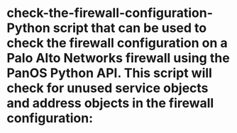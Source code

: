 # check-the-firewall-configuration- Python script that can be used to check the firewall configuration on a Palo Alto Networks firewall using the PanOS Python API. This script will check for unused service objects and address objects in the firewall configuration:
